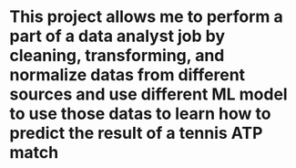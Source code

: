 # This project allows me to perform a part of a data analyst job by cleaning, transforming, and normalize datas from different sources and use different ML model to use those datas to learn how to predict the result of a tennis ATP match
